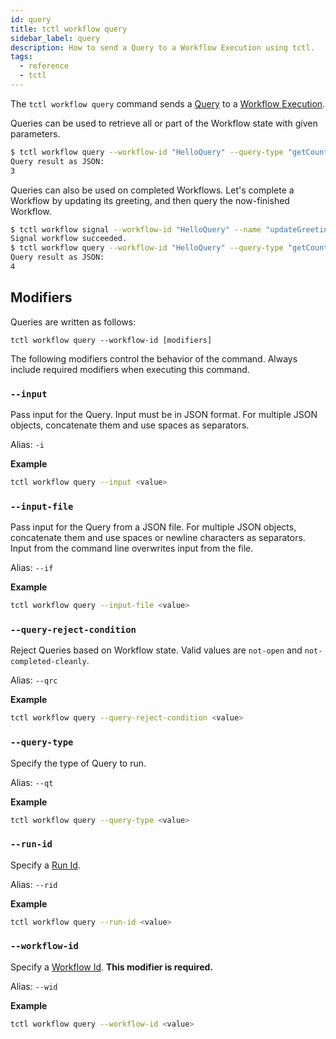```yaml
---
id: query
title: tctl workflow query
sidebar_label: query
description: How to send a Query to a Workflow Execution using tctl.
tags:
  - reference
  - tctl
---
```


The `tctl workflow query` command sends a [Query](/concepts/what-is-a-query) to a [Workflow Execution](/concepts/what-is-a-workflow-execution).

Queries can be used to retrieve all or part of the Workflow state with given parameters.

```bash
$ tctl workflow query --workflow-id "HelloQuery" --query-type "getCount"
Query result as JSON:
3
```

Queries can also be used on completed Workflows.
Let's complete a Workflow by updating its greeting, and then query the now-finished Workflow.

```bash
$ tctl workflow signal --workflow-id "HelloQuery" --name "updateGreeting" --input \"Bye\"
Signal workflow succeeded.
$ tctl workflow query --workflow-id "HelloQuery" --query-type "getCount"
Query result as JSON:
4
```

## Modifiers

Queries are written as follows:

`tctl workflow query --workflow-id [modifiers]`

The following modifiers control the behavior of the command. Always include required modifiers when executing this command.

### `--input`

Pass input for the Query.
Input must be in JSON format.
For multiple JSON objects, concatenate them and use spaces as separators.

Alias: `-i`

**Example**

```bash
tctl workflow query --input <value>
```

### `--input-file`

Pass input for the Query from a JSON file.
For multiple JSON objects, concatenate them and use spaces or newline characters as separators.
Input from the command line overwrites input from the file.

Alias: `--if`

**Example**

```bash
tctl workflow query --input-file <value>
```

### `--query-reject-condition`

Reject Queries based on Workflow state.
Valid values are `not-open` and `not-completed-cleanly`.

Alias: `--qrc`

**Example**

```bash
tctl workflow query --query-reject-condition <value>
```

### `--query-type`

Specify the type of Query to run.

Alias: `--qt`

**Example**

```bash
tctl workflow query --query-type <value>
```

### `--run-id`

Specify a [Run Id](/concepts/what-is-a-run-id).

Alias: `--rid`

**Example**

```bash
tctl workflow query --run-id <value>
```

### `--workflow-id`

Specify a [Workflow Id](/concepts/what-is-a-workflow-id). **This modifier is required.**

Alias: `--wid`

**Example**

```bash
tctl workflow query --workflow-id <value>
```
